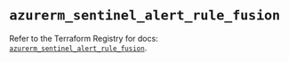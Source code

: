 # `azurerm_sentinel_alert_rule_fusion`

Refer to the Terraform Registry for docs: [`azurerm_sentinel_alert_rule_fusion`](https://registry.terraform.io/providers/hashicorp/azurerm/4.6.0/docs/resources/sentinel_alert_rule_fusion).
